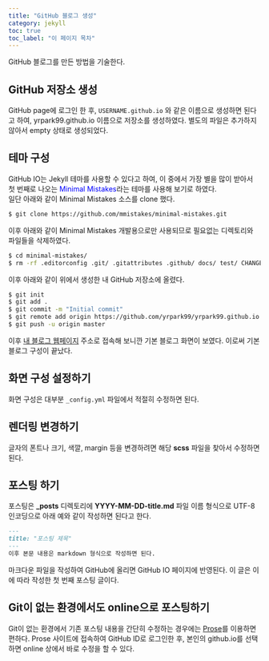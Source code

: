 ```yaml
---
title: "GitHub 블로그 생성"
category: jekyll
toc: true
toc_label: "이 페이지 목차"
---
```


GitHub 블로그를 만든 방법을 기술한다.

## GitHub 저장소 생성
GitHub page에 로그인 한 후, `USERNAME.github.io` 와 같은 이름으로 생성하면 된다고 하여, yrpark99.github.io 이름으로 저장소를 생성하였다. 별도의 파일은 추가하지 않아서 empty 상태로 생성되었다.

## 테마 구성
GitHub IO는 Jekyll 테마를 사용할 수 있다고 하여, 이 중에서 가장 별을 많이 받아서 첫 번째로 나오는 <span style="color:blue">Minimal Mistakes</span>라는 테마를 사용해 보기로 하였다.  
일단 아래와 같이 Minimal Mistakes 소스를 clone 했다.  
```sh
$ git clone https://github.com/mmistakes/minimal-mistakes.git
```

이후 아래와 같이 Minimal Mistakes 개발용으로만 사용되므로 필요없는 디렉토리와 파일들을 삭제하였다.  
```sh
$ cd minimal-mistakes/
$ rm -rf .editorconfig .git/ .gitattributes .github/ docs/ test/ CHANGELOG.md README.md screenshot-layouts.png screenshot.png
```

이후 아래와 같이 위에서 생성한 내 GitHub 저장소에 올렸다.  
```sh
$ git init
$ git add .
$ git commit -m "Initial commit"
$ git remote add origin https://github.com/yrpark99/yrpark99.github.io.git
$ git push -u origin master
```

이후 [내 블로그 웹페이지](https://yrpark99.github.io) 주소로 접속해 보니깐 기본 블로그 화면이 보였다. 이로써 기본 블로그 구성이 끝났다.

## 화면 구성 설정하기
화면 구성은 대부분 `_config.yml` 파일에서 적절히 수정하면 된다.

## 렌더링 변경하기
글자의 폰트나 크기, 색깔, margin 등을 변경하려면 해당 **scss** 파일을 찾아서 수정하면 된다.

## 포스팅 하기
포스팅은 **_posts** 디렉토리에 **YYYY-MM-DD-title.md** 파일 이름 형식으로 UTF-8 인코딩으로 아래 예와 같이 작성하면 된다고 한다.
```markdown
---
title: "포스팅 제목"
---
이후 본문 내용은 markdown 형식으로 작성하면 된다.
```

마크다운 파일을 작성하여 GitHub에 올리면 GitHub IO 페이지에 반영된다.
이 글은 이에 따라 작성한 첫 번째 포스팅 글이다.

## Git이 없는 환경에서도 online으로 포스팅하기
Git이 없는 환경에서 기존 포스팅 내용을 간단히 수정하는 경우에는 [Prose](http://prose.io/)를 이용하면 편하다. Prose 사이트에 접속하여 GitHub ID로 로그인한 후, 본인의 github.io를 선택하면 online 상에서 바로 수정을 할 수 있다.
